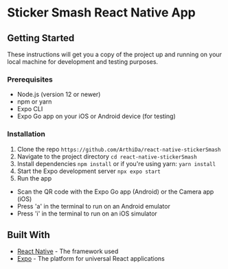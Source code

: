 # Sticker Smash React Native App

## Getting Started

These instructions will get you a copy of the project up and running on your local machine for development and testing purposes.

### Prerequisites

- Node.js (version 12 or newer)
- npm or yarn
- Expo CLI
- Expo Go app on your iOS or Android device (for testing)

### Installation

1. Clone the repo `https://github.com/ArthiDa/react-native-stickerSmash`
2. Navigate to the project directory `cd react-native-stickerSmash`
3. Install dependencies `npm install` or if you're using yarn: `yarn install`
4. Start the Expo development server `npx expo start`
5. Run the app

- Scan the QR code with the Expo Go app (Android) or the Camera app (iOS)
- Press 'a' in the terminal to run on an Android emulator
- Press 'i' in the terminal to run on an iOS simulator

## Built With

- [React Native](https://reactnative.dev/) - The framework used
- [Expo](https://expo.dev/) - The platform for universal React applications
